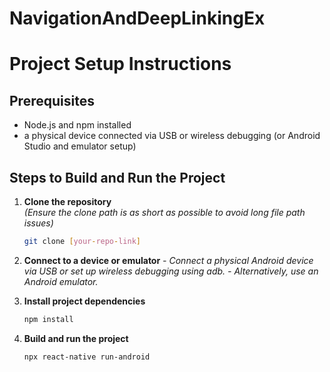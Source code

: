 # NavigationAndDeepLinkingEx

# Project Setup Instructions

## Prerequisites

- Node.js and npm installed  
- a physical device connected via USB or wireless debugging (or Android Studio and emulator setup)

## Steps to Build and Run the Project

1. **Clone the repository**  
   *(Ensure the clone path is as short as possible to avoid long file path issues)*

   ```bash
   git clone [your-repo-link]

2. **Connect to a device or emulator**
   *-  Connect a physical Android device via USB or set up wireless debugging using adb.*
   *-  Alternatively, use an Android emulator.*

3.  **Install project dependencies**
     ```bash
     npm install
     
4.  **Build and run the project**
     ```bash
     npx react-native run-android
